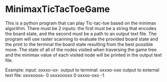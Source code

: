 # MinimaxTicTacToeGame

This is a python program that can play Tic-tac-toe based on the minimax algorithm. 
There must be 2 inputs: the first must be a string that encodes the board state, and the second must be a path to an output text file.
The program will use raster scanning to evaluate the provided board state and the print to the terminal the board state resulting from the best possible move. 
The state of all of the nodes visited when traversing the game tree and the minimax value of each visited node will be printed in the output text file. 

Example: 
input: oxxxo-ox-
output to terminal: oxxxo-oxo
output to external text file: oxxxooox- 0
                              oxxxoooxx 0
                              oxxxo-oxo -1

